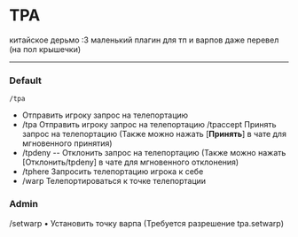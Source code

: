 # TPA #

китайское дерьмо :3
маленький плагин для тп и варпов
даже перевел (на пол крышечки)

---

### Default

`/tpa`
- Отправить игроку запрос на телепортацию
- /tpa
Отправить игроку запрос на телепортацию
/tpaccept Принять запрос на телепортацию (Также можно нажать [**Принять**] в чате для мгновенного принятия)
- /tpdeny
-- Отклонить запрос на телепортацию (Также можно нажать [Отклонить/tpdeny] в чате для мгновенного отклонения)
- /tphere Запросить телепортацию игрока к себе
- /warp Телепортироваться к точке телепортации

### Admin

/setwarp • Установить точку варпа (Требуется разрешение tpa.setwarp)